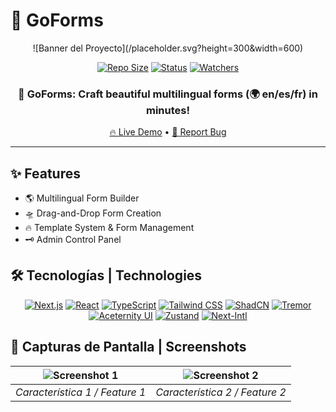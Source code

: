 # 🚀 GoForms
<div align="center">
![Banner del Proyecto](/placeholder.svg?height=300&width=600)
  
[![Repo Size](https://img.shields.io/github/repo-size/dvegaa20/GoForms?style=for-the-badge)](https://github.com/dvegaa20/GoForms)
[![Status](https://img.shields.io/badge/Estado-Activo-success?style=for-the-badge)](https://github.com/dvegaa20/GoForms)
[![Watchers](https://img.shields.io/github/watchers/yourusername/project?style=for-the-badge)](https://github.com/yourusername/project/watchers)

### 🌟 GoForms: Craft beautiful multilingual forms (🌍 en/es/fr) in minutes! 


[🔥 Live Demo](https://go-forms.vercel.app/) • [🐛 Report Bug](https://github.com/dvegaa20/GoForms/issues)

</div>

---

## ✨ Features

- 🌎 Multilingual Form Builder
- 🛸 Drag-and-Drop Form Creation
- 🔥 Template System & Form Management
- 🗝️ Admin Control Panel

## 🛠️ Tecnologías | Technologies

<div align="center">

[![Next.js](https://img.shields.io/badge/Next.js-black?style=for-the-badge&logo=next.js)](https://nextjs.org/)
[![React](https://img.shields.io/badge/React-61DAFB?style=for-the-badge&logo=react&logoColor=black)](https://reactjs.org/)
[![TypeScript](https://img.shields.io/badge/TypeScript-3178C6?style=for-the-badge&logo=typescript&logoColor=white)](https://www.typescriptlang.org/)
[![Tailwind CSS](https://img.shields.io/badge/Tailwind_CSS-38B2AC?style=for-the-badge&logo=tailwind-css&logoColor=white)](https://tailwindcss.com/)
[![ShadCN](https://img.shields.io/badge/ShadCN-FACC15?style=for-the-badge&logo=radix-ui&logoColor=black)](https://ui.shadcn.com/)
[![Tremor](https://img.shields.io/badge/Tremor-475569?style=for-the-badge&logo=react&logoColor=white)](https://www.tremor.so/)
[![Aceternity UI](https://img.shields.io/badge/Aceternity_UI-7C3AED?style=for-the-badge&logo=react&logoColor=white)](https://ui.aceternity.com/)
[![Zustand](https://img.shields.io/badge/Zustand-EA580C?style=for-the-badge&logo=react&logoColor=white)](https://zustand-demo.pmnd.rs/)
[![Next-Intl](https://img.shields.io/badge/Next--Intl-000000?style=for-the-badge&logo=next.js&logoColor=white)](https://next-intl-docs.vercel.app/)


</div>

## 📸 Capturas de Pantalla | Screenshots

<div align="center">

| ![Screenshot 1](/placeholder.svg?height=200&width=300) | ![Screenshot 2](/placeholder.svg?height=200&width=300) |
|:---:|:---:|
| *Característica 1 / Feature 1* | *Característica 2 / Feature 2* |

</div>
